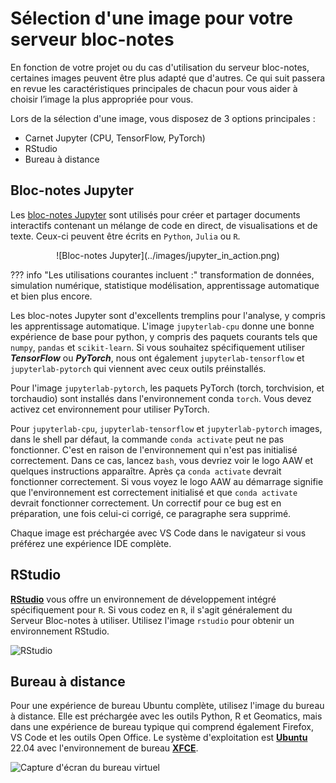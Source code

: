 # Sélection d'une image pour votre serveur bloc-notes

En fonction de votre projet ou du cas d'utilisation du serveur bloc-notes, certaines images peuvent être plus adapté que d'autres. Ce qui suit passera en revue les caractéristiques principales de chacun pour vous aider à choisir l’image la plus appropriée pour vous.

Lors de la sélection d'une image, vous disposez de 3 options principales :

- Carnet Jupyter (CPU, TensorFlow, PyTorch)
- RStudio
- Bureau à distance

## Bloc-notes Jupyter

Les [bloc-notes Jupyter](https://jupyter.org/) sont utilisés pour créer et partager documents interactifs contenant un mélange de code en direct, de visualisations et de texte. Ceux-ci peuvent être écrits en `Python`, `Julia` ou `R`.

<center>
![Bloc-notes Jupyter](../images/jupyter_in_action.png)
</center>

<!-- plus joli-ignorer -->
??? info "Les utilisations courantes incluent :"
     transformation de données, simulation numérique, statistique
     modélisation, apprentissage automatique et bien plus encore.

Les bloc-notes Jupyter sont d'excellents tremplins pour l'analyse, y compris les apprentissage automatique. L'image `jupyterlab-cpu` donne une bonne expérience de base pour python, y compris des paquets courants tels que `numpy`, `pandas` et `scikit-learn`. Si vous souhaitez spécifiquement utiliser **_TensorFlow_** ou **_PyTorch_**, nous ont également `jupyterlab-tensorflow` et `jupyterlab-pytorch` qui viennent avec ceux outils préinstallés.

Pour l'image `jupyterlab-pytorch`, les paquets PyTorch (torch, torchvision, et torchaudio) sont installés dans l'environnement conda `torch`. Vous devez activez cet environnement pour utiliser PyTorch.

Pour `jupyterlab-cpu`, `jupyterlab-tensorflow` et `jupyterlab-pytorch` images, dans le shell par défaut, la commande `conda activate` peut ne pas fonctionner. C'est en raison de l'environnement qui n'est pas initialisé correctement. Dans ce cas, lancez `bash`, vous devriez voir le logo AAW et quelques instructions apparaître. Après ça `conda activate` devrait fonctionner correctement. Si vous voyez le logo AAW au démarrage signifie que l'environnement est correctement initialisé et que `conda activate` devrait fonctionner correctement. Un correctif pour ce bug est en préparation, une fois celui-ci corrigé, ce paragraphe sera supprimé.

Chaque image est préchargée avec VS Code dans le navigateur si vous préférez une expérience IDE complète.

## RStudio

**[RStudio](../RStudio/)** vous offre un environnement de développement intégré spécifiquement pour `R`. Si vous codez en `R`, il s'agit généralement du Serveur Bloc-notes à utiliser. Utilisez l'image `rstudio` pour obtenir un environnement RStudio.

![RStudio](../images/rstudio_visual.png)

## Bureau à distance

Pour une expérience de bureau Ubuntu complète, utilisez l'image du bureau à distance. Elle est préchargée avec les outils Python, R et Geomatics, mais dans une expérience de bureau typique qui comprend également Firefox, VS Code et les outils Open Office. Le système d'exploitation est **[Ubuntu](https://ubuntu.com/about)** 22.04 avec l'environnement de bureau **[XFCE](https://www.xfce.org/about)**.

![Capture d'écran du bureau virtuel](../images/rd_desktop.png)